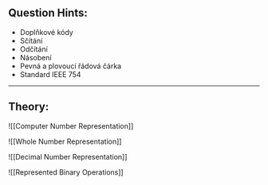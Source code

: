 ## Question Hints:
- Doplňkové kódy
- Sčítání
- Odčítání
- Násobení
- Pevná a plovoucí řádová čárka
- Standard IEEE 754
---
## Theory:

![[Computer Number Representation]]

![[Whole Number Representation]]

![[Decimal Number Representation]]

![[Represented Binary Operations]]